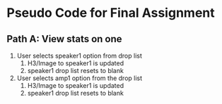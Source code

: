 # Pseudo Code for Final Assignment
## Path A: View stats on one
1. User selects speaker1 option from drop list
   1. H3/Image to speaker1 is updated
   1. speaker1 drop list resets to blank
1. User selects amp1 option from the drop list
   1. H3/Image to speaker1 is updated
   1. speaker1 drop list resets to blank
